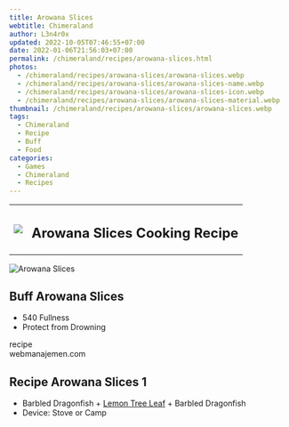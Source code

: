 ```yaml
---
title: Arowana Slices
webtitle: Chimeraland
author: L3n4r0x
updated: 2022-10-05T07:46:55+07:00
date: 2022-01-06T21:56:03+07:00
permalink: /chimeraland/recipes/arowana-slices.html
photos:
  - /chimeraland/recipes/arowana-slices/arowana-slices.webp
  - /chimeraland/recipes/arowana-slices/arowana-slices-name.webp
  - /chimeraland/recipes/arowana-slices/arowana-slices-icon.webp
  - /chimeraland/recipes/arowana-slices/arowana-slices-material.webp
thumbnail: /chimeraland/recipes/arowana-slices/arowana-slices.webp
tags:
  - Chimeraland
  - Recipe
  - Buff
  - Food
categories:
  - Games
  - Chimeraland
  - Recipes
---
```


<section id="bootstrap-wrapper"><link rel="stylesheet" href="https://cdn.statically.io/gh/dimaslanjaka/Web-Manajemen/40ac3225/css/bootstrap-4.5-wrapper.css"/><div class="row mb-2"><div class="col-md-12 mb-2"><table class="table" id="post-info"><tbody><tr><td><img class="d-inline-block me-2" src="/chimeraland/recipes/arowana-slices/arowana-slices-icon.webp" width="auto" height="auto"/></td><td><h1 class="fs-5">Arowana Slices Cooking Recipe</h1></td></tr></tbody></table></div></div><div class="card mb-2"><div class="row g-0"><div class="col-sm-4 position-relative mb-2"><img src="/chimeraland/recipes/arowana-slices/arowana-slices-material.webp" class="card-img fit-cover w-100 h-100" alt="Arowana Slices" data-fancybox="true"/></div><div class="col-sm-8 mb-2"><div class="card-body"><h2 class="card-title fs-5">Buff Arowana Slices</h2><div class="card-text"><ul><li>540 Fullness</li><li>Protect from Drowning</li></ul></div><span class="badge rounded-pill bg-dark">recipe</span></div><div class="card-footer text-end text-muted">webmanajemen.com</div></div></div></div><div class="row mb-2"><div class="col-12 col-lg-6 recipe-item mb-2"><div class="card"><div class="card-body"><h2 class="card-title fs-5">Recipe Arowana Slices 1</h2><div class="card-text"><ul><li>Barbled Dragonfish<span> + </span><a class="text-decoration-none" href="/chimeraland/materials/lemon-tree-leaf.html">Lemon Tree Leaf</a><span> + </span>Barbled Dragonfish</li><li>Device: Stove or Camp</li></ul></div></div></div></div></div></section>